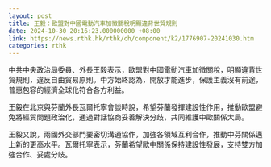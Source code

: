 ```yaml
---
layout: post
title: 王毅：歐盟對中國電動汽車加徵關稅明顯違背世貿規則
date: 2024-10-30 20:16:23.000000000 +08:00
link: https://news.rthk.hk/rthk/ch/component/k2/1776907-20241030.htm
categories: rthk
---
```


中共中央政治局委員、外長王毅表示，歐盟對中國電動汽車加徵關稅，明顯違背世貿規則，違反自由貿易原則。中方始終認為，開放才能進步，保護主義沒有前途，普惠包容的經濟全球化符合各方利益。

王毅在北京與芬蘭外長瓦爾托寧會談時說，希望芬蘭發揮建設性作用，推動歐盟避免將經貿問題政治化，通過對話協商妥善解決分歧，共同維護中歐關係大局。

王毅又說，兩國外交部門要密切溝通協作，加強各領域互利合作，推動中芬關係邁上新的更高水平。瓦爾托寧表示，芬蘭希望歐中關係保持建設性發展，支持雙方加強合作、妥處分歧。
